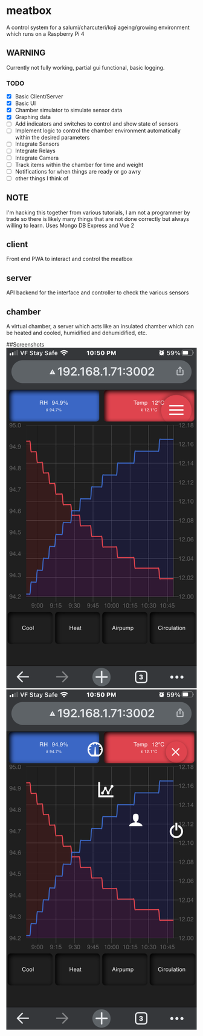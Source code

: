 # meatbox
A control system for a salumi/charcuteri/koji ageing/growing environment which runs on a Raspberry Pi 4

## WARNING
Currently not fully working, partial gui functional, basic logging.
### TODO
- [x] Basic Client/Server
- [x] Basic UI
- [x] Chamber simulator to simulate sensor data
- [x] Graphing data
- [ ] Add indicators and switches to control and show state of sensors
- [ ] Implement logic to control the chamber environment automatically within the desired parameters
- [ ] Integrate Sensors
- [ ] Integrate Relays
- [ ] Integrate Camera
- [ ] Track items within the chamber for time and weight
- [ ] Notifications for when things are ready or go awry
- [ ] other things I think of

## NOTE
I'm hacking this together from various tutorials, I am not a programmer by trade so there is likely many things that are not done correctly but always willing to learn.
Uses Mongo DB Express and Vue 2

## client
Front end PWA to interact and control the meatbox

## server
API backend for the interface and controller to check the various sensors

## chamber
A virtual chamber, a server which acts like an insulated chamber which can be heated and cooled, humidified and dehumidified, etc.

##Screenshots
![Screenshot 1 Web UI](https://raw.githubusercontent.com/lobonz/meatbox/main/about/210317Screenshot_1.PNG)
![Screenshot 2 Web UI](https://raw.githubusercontent.com/lobonz/meatbox/main/about/210317Screenshot_2.PNG)

